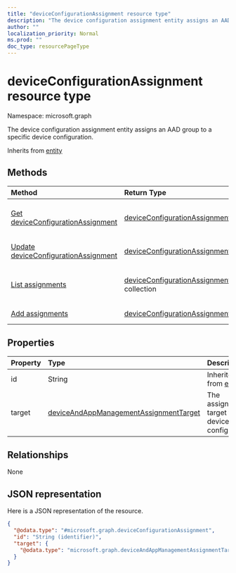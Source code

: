 ```yaml
---
title: "deviceConfigurationAssignment resource type"
description: "The device configuration assignment entity assigns an AAD group to a specific device configuration."
author: ""
localization_priority: Normal
ms.prod: ""
doc_type: resourcePageType
---
```


# deviceConfigurationAssignment resource type


Namespace: microsoft.graph

The device configuration assignment entity assigns an AAD group to a specific device configuration.


Inherits from [entity](../resources/entity.md)

## Methods
|Method|Return Type|Description|
|:---|:---|:---|
|[Get deviceConfigurationAssignment](../api/deviceconfigurationassignment-get.md)|[deviceConfigurationAssignment](../resources/deviceconfigurationassignment.md)|Read properties and relationships of the [deviceConfigurationAssignment](../resources/deviceconfigurationassignment.md) object.|
|[Update deviceConfigurationAssignment](../api/deviceconfigurationassignment-update.md)|[deviceConfigurationAssignment](../resources/deviceconfigurationassignment.md)|Update the properties of a [deviceConfigurationAssignment](../resources/deviceconfigurationassignment.md) object.|
|[List assignments](../api/deviceconfiguration-list-assignments.md)|[deviceConfigurationAssignment](../resources/deviceconfigurationassignment.md) collection|Get the deviceConfigurationAssignments from the assignments navigation property.|
|[Add assignments](../api/deviceconfiguration-post-assignments.md)|[deviceConfigurationAssignment](../resources/deviceconfigurationassignment.md)|Add assignments by posting to the assignments collection.|

## Properties
|Property|Type|Description|
|:---|:---|:---|
|id|String| Inherited from [entity](../resources/entity.md)|
|target|[deviceAndAppManagementAssignmentTarget](../resources/deviceandappmanagementassignmenttarget.md)|The assignment target for the device configuration.|

## Relationships
None

## JSON representation
Here is a JSON representation of the resource.
<!-- {
  "blockType": "resource",
  "keyProperty": "id",
  "@odata.type": "microsoft.graph.deviceConfigurationAssignment",
  "baseType": "microsoft.graph.entity",
  "openType": false
}
-->
``` json
{
  "@odata.type": "#microsoft.graph.deviceConfigurationAssignment",
  "id": "String (identifier)",
  "target": {
    "@odata.type": "microsoft.graph.deviceAndAppManagementAssignmentTarget"
  }
}
```

